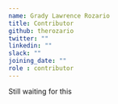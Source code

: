 ```yaml
---
name: Grady Lawrence Rozario
title: Contributor
github: therozario
twitter: ""
linkedin: ""
slack: ""
joining_date: ""
role : contributor
---
```


Still waiting for this
